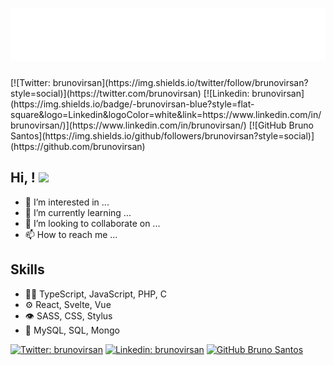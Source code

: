 <h1> <img src="https://raw.githubusercontent.com/brunovirsan/brunovirsan/master/name-style.svg" alt="Bruno Santos" /> </h1>
[![Twitter: brunovirsan](https://img.shields.io/twitter/follow/brunovirsan?style=social)](https://twitter.com/brunovirsan)
[![Linkedin: brunovirsan](https://img.shields.io/badge/-brunovirsan-blue?style=flat-square&logo=Linkedin&logoColor=white&link=https://www.linkedin.com/in/brunovirsan/)](https://www.linkedin.com/in/brunovirsan/)
[![GitHub Bruno Santos](https://img.shields.io/github/followers/brunovirsan?style=social)](https://github.com/brunovirsan)


<h2> Hi, ! <img class="slick-slide" src="https://media3.giphy.com/media/KzJkzjggfGN5Py6nkT/giphy.gif?cid=ecf05e478zddwn4auhpy0he00dek33a6ei3wpzie8lecayzv&rid=giphy.gif" width="25"></h2>


- 👀 I’m interested in ...
- 🌱 I’m currently learning ...
- 💞️ I’m looking to collaborate on ...
- 📫 How to reach me ...

## Skills
  - 👨‍💻 TypeScript, JavaScript, PHP, C
  - ⚙️ React, Svelte, Vue
  - 👁️ SASS, CSS, Stylus
  - 💽 MySQL, SQL, Mongo
  
[![Twitter: brunovirsan](https://img.shields.io/twitter/follow/brunovirsan?style=social)](https://twitter.com/brunovirsan)
[![Linkedin: brunovirsan](https://img.shields.io/badge/-brunovirsan-blue?style=flat-square&logo=Linkedin&logoColor=white&link=https://www.linkedin.com/in/brunovirsan/)](https://www.linkedin.com/in/brunovirsan/)
[![GitHub Bruno Santos](https://img.shields.io/github/followers/brunovirsan?style=social)](https://github.com/brunovirsan)

<!---
brunovirsan/brunovirsan is a ✨ special ✨ repository because its `README.md` (this file) appears on your GitHub profile.
You can click the Preview link to take a look at your changes.
--->
